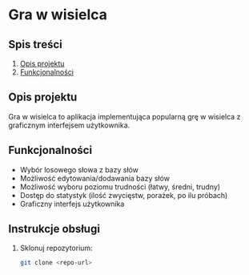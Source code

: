 # Gra w wisielca

## Spis treści

1. [Opis projektu](#opis-projektu)
2. [Funkcjonalności](#funkcjonalności)

## Opis projektu

Gra w wisielca to aplikacja implementująca popularną grę w wisielca z graficznym interfejsem użytkownika. 

## Funkcjonalności

- Wybór losowego słowa z bazy słów
- Możliwość edytowania/dodawania bazy słów
- Możliwość wyboru poziomu trudności (łatwy, średni, trudny)
- Dostęp do statystyk (ilość zwycięstw, porażek, po ilu próbach)
- Graficzny interfejs użytkownika

## Instrukcje obsługi

1. Sklonuj repozytorium:
   ```sh
   git clone <repo-url>
